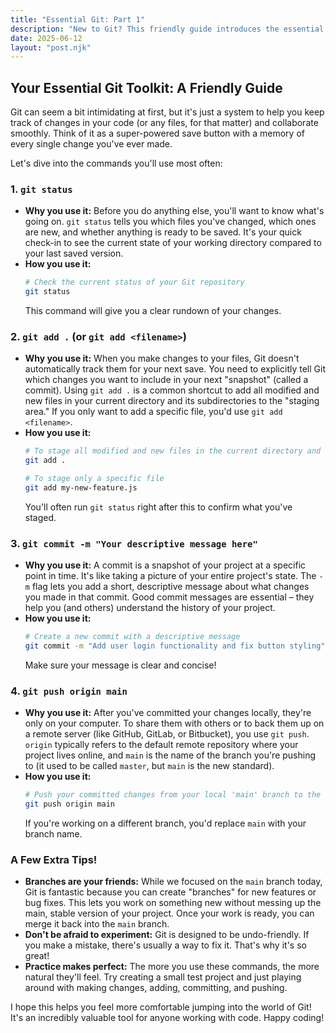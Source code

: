 ```yaml
---
title: "Essential Git: Part 1"
description: "New to Git? This friendly guide introduces the essential commands you'll use daily to track changes, save your work, and collaborate on code projects."
date: 2025-06-12
layout: "post.njk"
---
```


## Your Essential Git Toolkit: A Friendly Guide

Git can seem a bit intimidating at first, but it's just a system to help you keep track of changes in your code (or any files, for that matter) and collaborate smoothly. Think of it as a super-powered save button with a memory of every single change you've ever made.

Let's dive into the commands you'll use most often:

### 1. `git status`

* **Why you use it:** Before you do anything else, you'll want to know what's going on. `git status` tells you which files you've changed, which ones are new, and whether anything is ready to be saved. It's your quick check-in to see the current state of your working directory compared to your last saved version.
* **How you use it:**
    ```bash
    # Check the current status of your Git repository
    git status
    ```
    This command will give you a clear rundown of your changes.

### 2. `git add .` (or `git add <filename>`)

* **Why you use it:** When you make changes to your files, Git doesn't automatically track them for your next save. You need to explicitly tell Git which changes you want to include in your next "snapshot" (called a commit). Using `git add .` is a common shortcut to add all modified and new files in your current directory and its subdirectories to the "staging area." If you only want to add a specific file, you'd use `git add <filename>`.
* **How you use it:**
    ```bash
    # To stage all modified and new files in the current directory and subdirectories
    git add .

    # To stage only a specific file
    git add my-new-feature.js
    ```
    You'll often run `git status` right after this to confirm what you've staged.

### 3. `git commit -m "Your descriptive message here"`

* **Why you use it:** A commit is a snapshot of your project at a specific point in time. It's like taking a picture of your entire project's state. The `-m` flag lets you add a short, descriptive message about what changes you made in that commit. Good commit messages are essential – they help you (and others) understand the history of your project.
* **How you use it:**
    ```bash
    # Create a new commit with a descriptive message
    git commit -m "Add user login functionality and fix button styling"
    ```
    Make sure your message is clear and concise!

### 4. `git push origin main`

* **Why you use it:** After you've committed your changes locally, they're only on your computer. To share them with others or to back them up on a remote server (like GitHub, GitLab, or Bitbucket), you use `git push`. `origin` typically refers to the default remote repository where your project lives online, and `main` is the name of the branch you're pushing to (it used to be called `master`, but `main` is the new standard).
* **How you use it:**
    ```bash
    # Push your committed changes from your local 'main' branch to the 'origin' remote
    git push origin main
    ```
    If you're working on a different branch, you'd replace `main` with your branch name.

### A Few Extra Tips!

* **Branches are your friends:** While we focused on the `main` branch today, Git is fantastic because you can create "branches" for new features or bug fixes. This lets you work on something new without messing up the main, stable version of your project. Once your work is ready, you can merge it back into the `main` branch.
* **Don't be afraid to experiment:** Git is designed to be undo-friendly. If you make a mistake, there's usually a way to fix it. That's why it's so great!
* **Practice makes perfect:** The more you use these commands, the more natural they'll feel. Try creating a small test project and just playing around with making changes, adding, committing, and pushing.

I hope this helps you feel more comfortable jumping into the world of Git! It's an incredibly valuable tool for anyone working with code. Happy coding!